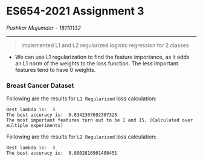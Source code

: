 # ES654-2021 Assignment 3

*Pushkar Mujumdar* - *18110132*

------

> Implemented L1 and L2 regularized logistic regression for 2 classes

- We can use L1 regularization to find the feature importance, as it adds an L1 norm of the weights to the loss function. The less important features tend to have 0 weights.

### Breast Cancer Dataset

Following are the results for ```L1 Regularized``` loss calculation:
```
Best lambda is:  3
The best accuracy is:  0.8342307692307325
The most important features turn out to be 1 and 15. (Calculated over multiple experiments)
```

Following are the results for ```L2 Regularized``` loss calculation:  
```
Best lambda is:  3
The best accuracy is:  0.8802816901408451
```